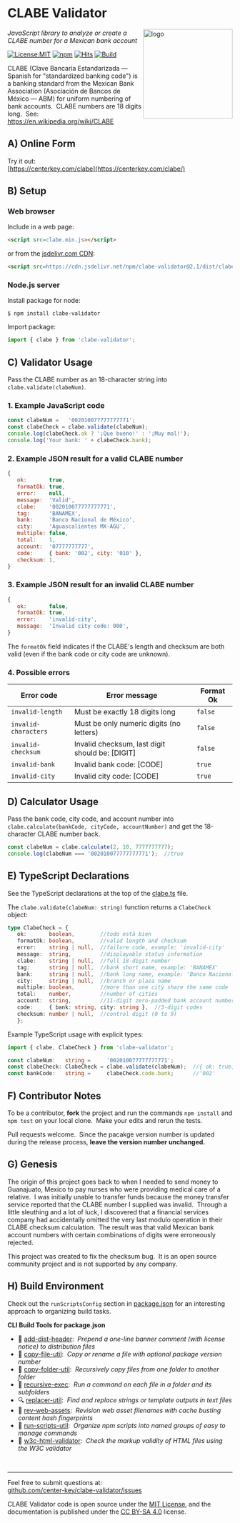# CLABE Validator
<img src=https://centerkey.com/graphics/center-key-logo.svg align=right width=200 alt=logo>

_JavaScript library to analyze or create a CLABE number for a Mexican bank account_

[![License:MIT](https://img.shields.io/badge/License-MIT-blue.svg)](https://github.com/center-key/clabe-validator/blob/main/LICENSE.txt)
[![npm](https://img.shields.io/npm/v/clabe-validator.svg)](https://www.npmjs.com/package/clabe-validator)
[![Hits](https://data.jsdelivr.com/v1/package/npm/clabe-validator/badge?style=rounded)](https://www.jsdelivr.com/package/npm/clabe-validator)
[![Build](https://github.com/center-key/clabe-validator/workflows/build/badge.svg)](https://github.com/center-key/clabe-validator/actions/workflows/run-spec-on-push.yaml)

CLABE (Clave Bancaria Estandarizada &mdash; Spanish for "standardized banking code") is a banking
standard from the Mexican Bank Association (Asociación de Bancos de México &mdash; ABM) for
uniform numbering of bank accounts.&nbsp; CLABE numbers are 18 digits long.&nbsp;
See: https://en.wikipedia.org/wiki/CLABE

## A) Online Form
Try it out:<br>
[https://centerkey.com/clabe](https://centerkey.com/clabe/)

## B) Setup
### Web browser
Include in a web page:
```html
<script src=clabe.min.js></script>
```
or from the [jsdelivr.com CDN](https://www.jsdelivr.com/package/npm/clabe-validator):
```html
<script src=https://cdn.jsdelivr.net/npm/clabe-validator@2.1/dist/clabe.min.js></script>
```
### Node.js server
Install package for node:
```shell
$ npm install clabe-validator
```
Import package:
```javascript
import { clabe } from 'clabe-validator';
```

## C) Validator Usage
Pass the CLABE number as an 18-character string into `clabe.validate(clabeNum)`.

### 1. Example JavaScript code
```javascript
const clabeNum =   '002010077777777771';
const clabeCheck = clabe.validate(clabeNum);
console.log(clabeCheck.ok ? '¡Que bueno!' : '¡Muy mal!');
console.log('Your bank: ' + clabeCheck.bank);
```

### 2. Example JSON result for a valid CLABE number
```javascript
{
   ok:       true,
   formatOk: true,
   error:    null,
   message:  'Valid',
   clabe:    '002010077777777771',
   tag:      'BANAMEX',
   bank:     'Banco Nacional de México',
   city:     'Aguascalientes MX-AGU',
   multiple: false,
   total:    1,
   account:  '07777777777',
   code:     { bank: '002', city: '010' },
   checksum: 1,
}
```

### 3. Example JSON result for an invalid CLABE number
```javascript
{
   ok:       false,
   formatOk: true,
   error:    'invalid-city',
   message:  'Invalid city code: 000',
}
```
The `formatOk` field indicates if the CLABE's length and checksum are both valid (even if the bank
code or city code are unknown).

### 4. Possible errors
| Error code           | Error message                                   | Format Ok |
| -------------------- | ----------------------------------------------- | ----------|
| `invalid-length`     | Must be exactly 18 digits long                  | `false`   |
| `invalid-characters` | Must be only numeric digits (no letters)        | `false`   |
| `invalid-checksum`   | Invalid checksum, last digit should be: [DIGIT] | `false`   |
| `invalid-bank`       | Invalid bank code: [CODE]                       | `true`    |
| `invalid-city`       | Invalid city code: [CODE]                       | `true`    |

## D) Calculator Usage
Pass the bank code, city code, and account number into
`clabe.calculate(bankCode, cityCode, accountNumber)`
and get the 18-character CLABE number back.

```javascript
const clabeNum = clabe.calculate(2, 10, 7777777777);
console.log(clabeNum === '002010077777777771');  //true
```

## E) TypeScript Declarations
See the TypeScript declarations at the top of the [clabe.ts](clabe.ts) file.

The `clabe.validate(clabeNum: string)` function returns a `ClabeCheck` object:
```typescript
type ClabeCheck = {
   ok:       boolean,        //todo está bien
   formatOk: boolean,        //valid length and checksum
   error:    string | null,  //failure code, example: 'invalid-city'
   message:  string,         //displayable status information
   clabe:    string | null,  //full 18-digit number
   tag:      string | null,  //bank short name, example: 'BANAMEX'
   bank:     string | null,  //bank long name, example: 'Banco Nacional'
   city:     string | null,  //branch or plaza name
   multiple: boolean,        //more than one city share the same code
   total:    number,         //number of cities
   account:  string,         //11-digit zero-padded bank account number
   code:     { bank: string, city: string },  //3-digit codes
   checksum: number | null,  //control digit (0 to 9)
   };
```

Example TypeScript usage with explicit types:
```typescript
import { clabe, ClabeCheck } from 'clabe-validator';

const clabeNum:   string =     '002010077777777771';
const clabeCheck: ClabeCheck = clabe.validate(clabeNum);  //{ ok: true, error: null, ... }
const bankCode:   string =     clabeCheck.code.bank;      //'002'
```

## F) Contributor Notes
To be a contributor, **fork** the project and run the commands `npm install` and `npm test` on your local clone.&nbsp;
Make your edits and rerun the tests.

Pull requests welcome.&nbsp;
Since the pacakge version number is updated during the release process, **leave the version number unchanged.**

## G) Genesis
The origin of this project goes back to when I needed to send money to Guanajuato, Mexico to pay
nurses who were providing medical care of a relative.&nbsp;
I was initially unable to transfer funds because the money transfer service reported that the CLABE
number I supplied was invalid.&nbsp;
Through a little sleuthing and a lot of luck, I discovered that a financial services company had
accidentally omitted the very last modulo operation in their CLABE checksum calculation.&nbsp;
The result was that valid Mexican bank account numbers with certain combinations of digits were
erroneously rejected.

This project was created to fix the checksum bug.&nbsp;
It is an open source community project and is not supported by any company.

## H) Build Environment
Check out the `runScriptsConfig` section in [package.json](package.json) for an
interesting approach to organizing build tasks.

**CLI Build Tools for package.json**
   - 🎋 [add-dist-header](https://github.com/center-key/add-dist-header):&nbsp; _Prepend a one-line banner comment (with license notice) to distribution files_
   - 📄 [copy-file-util](https://github.com/center-key/copy-file-util):&nbsp; _Copy or rename a file with optional package version number_
   - 📂 [copy-folder-util](https://github.com/center-key/copy-folder-util):&nbsp; _Recursively copy files from one folder to another folder_
   - 🪺 [recursive-exec](https://github.com/center-key/recursive-exec):&nbsp; _Run a command on each file in a folder and its subfolders_
   - 🔍 [replacer-util](https://github.com/center-key/replacer-util):&nbsp; _Find and replace strings or template outputs in text files_
   - 🔢 [rev-web-assets](https://github.com/center-key/rev-web-assets):&nbsp; _Revision web asset filenames with cache busting content hash fingerprints_
   - 🚆 [run-scripts-util](https://github.com/center-key/run-scripts-util):&nbsp; _Organize npm scripts into named groups of easy to manage commands_
   - 🚦 [w3c-html-validator](https://github.com/center-key/w3c-html-validator):&nbsp; _Check the markup validity of HTML files using the W3C validator_

<br>

---
Feel free to submit questions at:<br>
[github.com/center-key/clabe-validator/issues](https://github.com/center-key/clabe-validator/issues)

CLABE Validator code is open source under the [MIT License](LICENSE.txt),
and the documentation is published under the
[CC BY-SA 4.0](https://creativecommons.org/licenses/by-sa/4.0) license.
